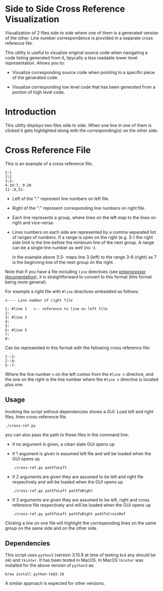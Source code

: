 # Side to Side Cross Reference Visualization

Visualization of 2 files side to side where
one of them is a generated version of the other. Line number
correspondence is provided in a separate cross reference file.

This utility is useful to visualize original source code when navigating 
a code listing generated from it, tipycally a less readable lower level 
representation. Allows you to:

- Visualize corresponding source code when pointing to a specific piece of the
generated code.

- Visualize corresponding low level code that has been generated from a portion
of high level code.

# Introduction

This utility displays two files side to side. When one line in
one of them is clicked it gets highlighted along with the 
corresponding(s) on the other side.

# Cross Reference File

This is an example of a cross reference file:

    1:1
    2:2
    3:3-
    4-10:7, 9-20
    11-:8,21-

* Left of the ":" represent line numbers on left file.
* Right of the ":" represent corresponding line numbers on right file.
* Each line represents a group, where lines on the left map to the lines on right and vice-versa.
* Lines numbers on each side are represented by a comma separated list of ranges of
  numbers. If a range is open on the right (e.g. 3-) the right side limit is the line before the 
  minimum line of the next group. A range can be a single line number as well (no -).

    in the example above 3:3- maps line 3 (left) to the range 3-6 (right) as 7 is the beginning line
    of the next group on the right.


Note that if you have a file including `line` directives (see [preprocessor documentation](https://gcc.gnu.org/onlinedocs/cpp/Line-Control.html)), it is straightforward to convert to
this format (this format being more general).

For example a right file with `#line` directives embedded as follows:

    v---- Line number of right file
    
    1: #line 1   <-- reference to line on left file
    2:
    3: #line 2
    4:
    5:
    6: #line 5
    7:
    8:
    
Can be represented in this format with the following cross reference file:

    1-:2-
    2-:4-
    5-:7-

Where the line number `n` on the left comes from the `#line n` directive, and the one on the right is the line number where the `#line n` directive is located plus one.

## Usage

Invoking the script without dependencies shows a GUI. Load left and right files, then cross-reference file.

    ./cross-ref.py

you can also pass the path to these files in the command line:

* if no argument is given, a clean slate GUI opens up
* if 1 argument is given is assumed left file and will be loaded when the GUI opens up

    `./cross-ref.py pathToLeft`
    
* if 2 arguments are given they are assumed to be left and right file respectively and will be loaded when the GUI opens up

    `./cross-ref.py pathToLeft pathToRight`

* if 3 arguments are given they are assumed to be left, right and cross reference file respectively and will be loaded when the GUI opens up

    `./cross-ref.py pathToLeft pathToRight pathToCrossRef`

Clicking a line on one file will highlight the corresponding lines on the same group on the same side and on the other side.

## Dependencies

This script uses `python3` (version 3.10.9 at time of testing but any should be ok) and `tkinter`. It has been tested in MacOS. 
In MacOS `tkinter` was installed for the above version of `python3` as:

    brew install python-tk@3.10
    
A similar approach is expected for other versions.


